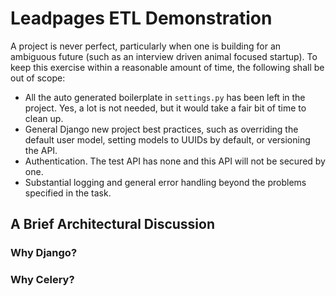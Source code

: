 # Leadpages ETL Demonstration

A project is never perfect, particularly when one is building for an ambiguous future (such as an interview driven animal focused startup). To keep this exercise within a reasonable amount of time, the following shall be out of scope:

- All the auto generated boilerplate in `settings.py` has been left in the project. Yes, a lot is not needed, but it would take a fair bit of time to clean up.
- General Django new project best practices, such as overriding the default user model, setting models to UUIDs by default, or versioning the API.
- Authentication. The test API has none and this API will not be secured by one. 
- Substantial logging and general error handling beyond the problems specified in the task. 

## A Brief Architectural Discussion

### Why Django?

### Why Celery?

